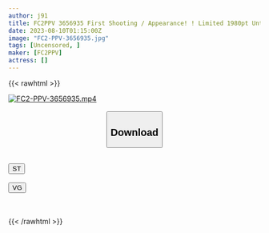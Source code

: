 ```yaml
---
author: j91
title: FC2PPV 3656935 First Shooting / Appearance! ! Limited 1980pt Until 8/16! ! To A Young And Immature Teacher Who Is Worried About The Future, I Finally… Unable To Distinguish Between Reality And Delusion, I Put My Hand In Her Underwear On The Open Terrace, And Finally Her Body
date: 2023-08-10T01:15:00Z
image: "FC2-PPV-3656935.jpg"
tags: [Uncensored, ]
maker: [FC2PPV]
actress: []
---
```



{{< rawhtml >}}

<div class="video" data-videoid="8K4v7AoxKrioaMQ">
    <a href="javascript:;">
        <img src="https://my.j91.asia/posts/FC2-PPV-3656935/FC2-PPV-3656935.jpg" width="WIDTH" height="HEIGHT" alt="FC2-PPV-3656935.mp4" loading="lazy">
    </a>
</div>

<script type="text/javascript" src="https://j91.asia/asset/on-demand-st.js"></script>

<br>
  <link rel="stylesheet" href="https://j91.asia/asset/bs5.css">
  
  <center>
  <button class="btn btn-primary" type="button" data-bs-toggle="collapse" data-bs-target=".multi-collapse" aria-expanded="false" aria-controls="multiCollapseExample1 multiCollapseExample2"><h2>Download</h2></button></center>
</p>
<div class="row">
  <div class="col">
    <div class="collapse multi-collapse" id="multiCollapseExample1">
      <div class="card card-body">
	      	      <br>
<div class="buttons">  
<a href="https://streamtape.to/v/8K4v7AoxKrioaMQ"><button class="btn-hover color-3"><i class="fa fa-download"></i> ST</button></a></div>
    </div>
  </div>
</div>
  <div class="col">
    <div class="collapse multi-collapse" id="multiCollapseExample2">
      <div class="card card-body">
	      <br>
<div class="buttons">
    <a href="https://vidguard.to/v/JzkPxzXLbMObydB"><button class="btn-hover color-9"><i class="fa fa-download"></i> VG</button></a></div>
<br><br>
      </div>
    </div>
  </div>
</div>

{{< /rawhtml >}}